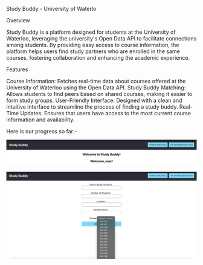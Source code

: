 Study Buddy - University of Waterlo

Overview

Study Buddy is a platform designed for students at the University of Waterloo, leveraging the university's Open Data API to facilitate connections among students. By providing easy access to course information, the platform helps users find study partners who are enrolled in the same courses, fostering collaboration and enhancing the academic experience.

Features

Course Information: Fetches real-time data about courses offered at the University of Waterloo using the Open Data API.
Study Buddy Matching: Allows students to find peers based on shared courses, making it easier to form study groups.
User-Friendly Interface: Designed with a clean and intuitive interface to streamline the process of finding a study buddy.
Real-Time Updates: Ensures that users have access to the most current course information and availability.

Here is our progress so far:-

![Alt text](home.png)



![courses](course.png)
